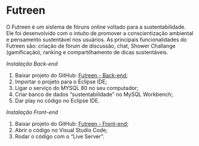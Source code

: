 # Futreen

O Futreen é um sistema de fóruns online voltado para a sustentabilidade. Ele foi desenvolvido com o intuito de promover a conscientização ambiental e pensamento sustentável nos usuários. As principais funcionalidades do Futreen são: criação de fórum de discussão, chat, Shower Challange (gamificação), ranking e compartilhamento de dicas sustentáveis.

*Instalação Back-end*
1.	Baixar projeto do GitHub: [Futreen - Back-end](https://github.com/PauloFSimao/sustentabilidade);
1.	Importar o projeto para o Eclipse IDE; 
1.	Ligar o serviço do MYSQL 80 no seu computador;
1.	Criar banco de dados “sustentabilidade” no MySQL Workbench;
1.	Dar play no código no Eclipse IDE.
   
*Instalação Front-end*
1.	Baixar projeto do GitHub: [Futreen - Front-end](https://github.com/MariaBeatrizBC/Sistema-Futreen-1);
1.	Abrir o código no Visual Studio Code;
1.	Rodar o código com o “Live Server”.
